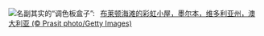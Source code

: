 ![](https://www.bing.com/th?id=OHR.BrightonBoxes_ZH-CN0947219018_UHD.jpg&w=1000)名副其实的“调色板盒子”:&nbsp;&ensp;[布莱顿海滩的彩虹小屋，墨尔本，维多利亚州，澳大利亚 (© Prasit photo/Getty Images)](https://www.bing.com/th?id=OHR.BrightonBoxes_ZH-CN0947219018_UHD.jpg)
<br><br/>
